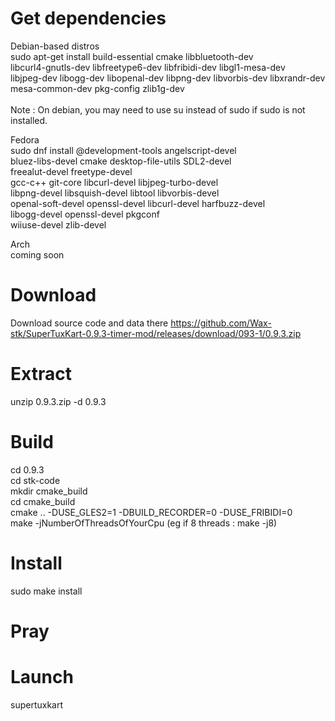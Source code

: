 # Get dependencies
Debian-based distros
<br> sudo apt-get install build-essential cmake libbluetooth-dev \
libcurl4-gnutls-dev libfreetype6-dev libfribidi-dev libgl1-mesa-dev \
libjpeg-dev libogg-dev libopenal-dev libpng-dev libvorbis-dev libxrandr-dev \
mesa-common-dev pkg-config zlib1g-dev
<br>
<br> Note : On debian, you may need to use su instead of sudo if sudo is not installed.


Fedora
<br> sudo dnf install @development-tools angelscript-devel \
bluez-libs-devel cmake desktop-file-utils SDL2-devel \
freealut-devel freetype-devel \
gcc-c++ git-core libcurl-devel libjpeg-turbo-devel \
libpng-devel libsquish-devel libtool libvorbis-devel \
openal-soft-devel openssl-devel libcurl-devel harfbuzz-devel \
libogg-devel openssl-devel pkgconf \
wiiuse-devel zlib-devel

Arch
<br> coming soon

# Download
Download source code and data there https://github.com/Wax-stk/SuperTuxKart-0.9.3-timer-mod/releases/download/093-1/0.9.3.zip

# Extract
unzip 0.9.3.zip -d 0.9.3

# Build
cd 0.9.3
<br> cd stk-code
<br> mkdir cmake_build
<br> cd cmake_build
<br> cmake .. -DUSE_GLES2=1 -DBUILD_RECORDER=0 -DUSE_FRIBIDI=0
<br> make -jNumberOfThreadsOfYourCpu (eg if 8 threads : make -j8)

# Install
sudo make install

# Pray

# Launch
supertuxkart
